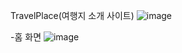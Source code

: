 TravelPlace(여행지 소개 사이트)
![image](https://github.com/user-attachments/assets/54807c42-de57-484d-acee-abf7579d236b)


-홈 화면
![image](https://github.com/user-attachments/assets/dde6b953-dc38-4314-a9da-7566058b7285)
